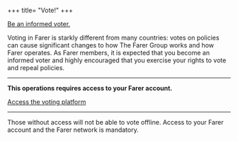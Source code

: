 +++
title= "Vote!"
+++

<a class="btn" href="/vote/be-informed">Be an informed voter.</a>

Voting in Farer is starkly different from many countries: votes on policies can cause significant changes to how The Farer Group works and how Farer operates. As Farer members, it is expected that you become an informed voter and highly encouraged that you exercise your rights to vote and repeal policies.

---

**This operations requires access to your Farer account.**

[Access the voting platform](https://sec.gouv.fa/voting)

---

Those without access will not be able to vote offline. Access to your Farer account and the Farer network is mandatory.